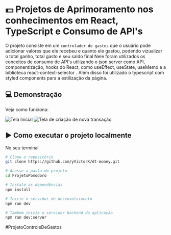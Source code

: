 # 💵 Projetos de Aprimoramento nos conhecimentos em React, TypeScript e Consumo de API's

O projeto consiste em um `controlador de gastos` que o usuário pode adicionar valores que ele recebeu e quanto ele gastou, podendo vizualizar o total ganho, total gasto e seu saldo final
Nele foram utilizados os conceitos de consumo de API's utilizando o json server como API, componentização, hooks do React, como useEffect, useState, useMemo e a biblioteca react-context-selector . Além disso foi utilizado o typescript com styled components para a estilização da página.

## 💻 Demonstração

Veja como funciona: 

![Tela Inicial](https://github.com/user-attachments/assets/ca32badd-3eca-422f-90cd-d7b5149d5812)
![Tela de criação de nova transação](https://github.com/user-attachments/assets/03325b3d-d940-4f34-8da2-ccbaaf2c3277)

## ▶️ Como executar o projeto localmente

No seu terminal 

```bash
# Clone o repositório
git clone https://github.com/yVictorK/dt-money.git
```
```bash
# Acesse a pasta do projeto
cd ProjetoPomodoro
```
```bash
# Instale as dependências
npm install
```
```bash
# Inicie o servidor de desenvolvimento
npm run dev
```
```bash
# Tambem inicie o servidor backend da aplicação
npm run dev:server
```

#ProjetoControleDeGastos


